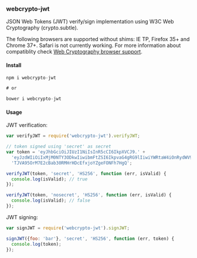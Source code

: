 ### webcrypto-jwt

JSON Web Tokens (JWT) verify/sign implementation using W3C Web Cryptography (crypto.subtle).

The following browsers are supported without shims: IE TP, Firefox 35+ and Chrome 37+. Safari is not currently working. For more information about compatiblity check [Web Cryptography browser support](http://caniuse.com/#feat=cryptography).

#### Install

```js
npm i webcrypto-jwt

# or

bower i webcrypto-jwt
```

#### Usage

JWT verification:

```js
var verifyJWT = require('webcrypto-jwt').verifyJWT;

// token signed using 'secret' as secret
var token = 'eyJhbGciOiJIUzI1NiIsInR5cCI6IkpXVCJ9.' +
  'eyJzdWIiOiIxMjM0NTY3ODkwIiwibmFtZSI6IkpvaG4gRG9lIiwiYWRtaW4iOnRydWV9.' +
  'TJVA95OrM7E2cBab30RMHrHDcEfxjoYZgeFONFh7HgQ';

verifyJWT(token, 'secret', 'HS256', function (err, isValid) {
  console.log(isValid); // true
});

verifyJWT(token, 'nosecret', 'HS256', function (err, isValid) {
  console.log(isValid); // false
});
```

JWT signing:

```js
var signJWT = require('webcrypto-jwt').signJWT;

signJWT({foo: 'bar'}, 'secret', 'HS256', function (err, token) {
  console.log(token);
});
```
